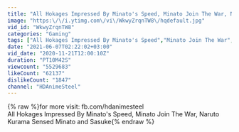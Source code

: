 ```yaml
---
title: "All Hokages Impressed By Minato's Speed, Minato Join The War, Naruto Kurama Sensed Minato and Sasuke"
image: "https:\/\/i.ytimg.com\/vi\/WkwyZrqnTW8\/hqdefault.jpg"
vid_id: "WkwyZrqnTW8"
categories: "Gaming"
tags: ["All Hokages Impressed By Minato's Speed","Minato Join The War","Naruto Kurama Sensed Minato and Sasuke"]
date: "2021-06-07T02:22:02+03:00"
vid_date: "2020-11-21T12:00:10Z"
duration: "PT10M42S"
viewcount: "5529683"
likeCount: "62137"
dislikeCount: "1847"
channel: "HDAnimeSteel"
---
```

{% raw %}for more visit: fb.com/hdanimesteel<br />All Hokages Impressed By Minato's Speed, Minato Join The War, Naruto Kurama Sensed Minato and Sasuke{% endraw %}
